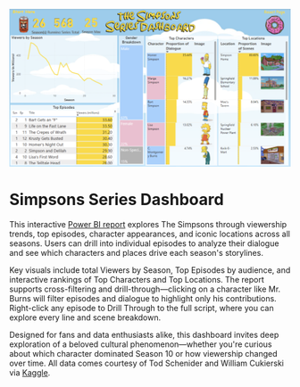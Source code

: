 ![Simpsons Report](simpsons_report.png)
# Simpsons Series Dashboard
This interactive [Power BI report](https://app.powerbi.com/view?r=eyJrIjoiNmEwOWMzY2EtY2Q2ZS00ZjIxLWExOWMtNDFiZjA2OTVhNjg1IiwidCI6ImJjMzM5NDJjLTE2YjQtNDcwYS04Yjc5LTk1MmNmMzY0NmJjYiIsImMiOjZ9) explores The Simpsons through viewership trends, top episodes, character appearances, and iconic locations across all seasons. Users can drill into individual episodes to analyze their dialogue and see which characters and places drive each season's storylines.

Key visuals include total Viewers by Season, Top Episodes by audience, and interactive rankings of Top Characters and Top Locations. The report supports cross-filtering and drill-through—clicking on a character like Mr. Burns will filter episodes and dialogue to highlight only his contributions. Right-click any episode to Drill Through to the full script, where you can explore every line and scene breakdown.

Designed for fans and data enthusiasts alike, this dashboard invites deep exploration of a beloved cultural phenomenon—whether you're curious about which character dominated Season 10 or how viewership changed over time. All data comes courtesy of Tod Schenider and William Cukierski via [Kaggle](https://www.kaggle.com/datasets/prashant111/the-simpsons-dataset).
